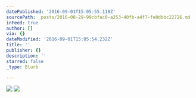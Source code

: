 ```yaml
---
datePublished: '2016-09-01T15:05:55.118Z'
sourcePath: _posts/2016-08-29-99cbfac0-a253-40fb-a4f7-fe0dbbc22726.md
inFeed: true
author: []
via: {}
dateModified: '2016-09-01T15:05:54.232Z'
title: ''
publisher: {}
description: ''
starred: false
_type: Blurb

---
```

![](https://the-grid-user-content.s3-us-west-2.amazonaws.com/8e7fae35-04b6-4c43-b376-ef81085bc553.jpg)
![](https://the-grid-user-content.s3-us-west-2.amazonaws.com/8c1b778e-6f75-47d1-a0f4-b267cec8b40c.jpg)